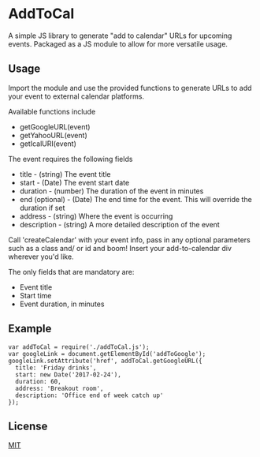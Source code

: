 # AddToCal

A simple JS library to generate "add to calendar" URLs for upcoming events. Packaged as a JS module to allow for more versatile usage.

## Usage
Import the module and use the provided functions to generate URLs to add your event to external calendar platforms.

Available functions include

* getGoogleURL(event)
* getYahooURL(event)
* getIcalURI(event)

The event requires the following fields

* title - (string) The event title
* start - (Date) The event start date
* duration - (number) The duration of the event in minutes
* end (optional) - (Date) The end time for the event. This will override the duration if set
* address - (string) Where the event is occurring
* description - (string) A more detailed description of the event

Call 'createCalendar' with your event info, pass in any optional parameters such as a class and/ or id and boom! Insert your add-to-calendar div wherever you'd like.

The only fields that are mandatory are:

  - Event title
  - Start time
  - Event duration, in minutes

## Example
    var addToCal = require('./addToCal.js');
    var googleLink = document.getElementById('addToGoogle');
    googleLink.setAttribute('href', addToCal.getGoogleURL({
      title: 'Friday drinks',
      start: new Date('2017-02-24'),
      duration: 60,
      address: 'Breakout room',
      description: 'Office end of week catch up'
    });


## License
[MIT](http://opensource.org/licenses/MIT)
